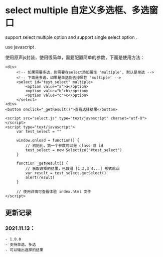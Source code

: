 # select multiple 自定义多选框、多选窗口

support select multiple option and support single select option .

use javascript .


使用原声js封装，使用很简单，需要配置简单的参数，下面是使用方法：
	
   ```
   <div>
		<!-- 如果需要多选，则需要在select添加属性 'multiple', 默认是单选 -->
		<!-- 下面是多选，如果是单选则去掉属性 'multiple' -->
		<select id="test_select" multiple>
			<option value="a">a</option>
			<option value="b">b</option>
			<option value="c">c</option>
		</select>
   <div>
   <button onclick="_getResult()">查看选择结果</button>
   
   <script src="select.js" type="text/javascript" charset="utf-8"></script>
   <script type="text/javascript">
		var test_select = ""
			
		window.onload = function() {
			// 初始化，第一个参数可以是 class 或 id
			test_select = new Selectize("#test_select")
		}
		
		function _getResult() {
			// 获取选择的结果，已数组 [1,2,3,4...] 形式返回
			var result = test_select.getSelect()
			alert(result)
		}
		
		// 使用详情可查看体验 index.html 文件
   </script>
   ```
   
## 更新记录
### 2021.11.13：
	- 1.0.0
	- 支持单选、多选
	- 可以输出选择的结果